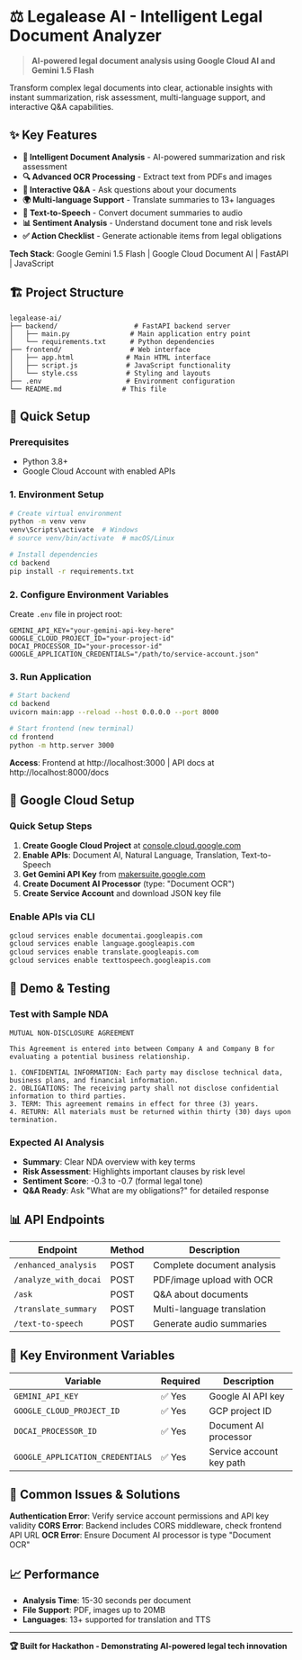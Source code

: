 # ⚖️ Legalease AI - Intelligent Legal Document Analyzer

> **AI-powered legal document analysis using Google Cloud AI and Gemini 1.5 Flash**

Transform complex legal documents into clear, actionable insights with instant summarization, risk assessment, multi-language support, and interactive Q&A capabilities.

## ✨ **Key Features**

- **📄 Intelligent Document Analysis** - AI-powered summarization and risk assessment
- **🔍 Advanced OCR Processing** - Extract text from PDFs and images  
- **💬 Interactive Q&A** - Ask questions about your documents
- **🌍 Multi-language Support** - Translate summaries to 13+ languages
- **🎵 Text-to-Speech** - Convert document summaries to audio
- **📊 Sentiment Analysis** - Understand document tone and risk levels
- **✅ Action Checklist** - Generate actionable items from legal obligations

**Tech Stack**: Google Gemini 1.5 Flash | Google Cloud Document AI | FastAPI | JavaScript

## 🏗️ **Project Structure**

```
legalease-ai/
├── backend/                   # FastAPI backend server
│   ├── main.py               # Main application entry point
│   └── requirements.txt      # Python dependencies
├── frontend/                 # Web interface
│   ├── app.html             # Main HTML interface
│   ├── script.js            # JavaScript functionality
│   └── style.css            # Styling and layouts
├── .env                     # Environment configuration
└── README.md               # This file
```

## 🚀 **Quick Setup**

### **Prerequisites**
- Python 3.8+
- Google Cloud Account with enabled APIs

### **1. Environment Setup**
```bash
# Create virtual environment
python -m venv venv
venv\Scripts\activate  # Windows
# source venv/bin/activate  # macOS/Linux

# Install dependencies
cd backend
pip install -r requirements.txt
```

### **2. Configure Environment Variables**
Create `.env` file in project root:
```env
GEMINI_API_KEY="your-gemini-api-key-here"
GOOGLE_CLOUD_PROJECT_ID="your-project-id"
DOCAI_PROCESSOR_ID="your-processor-id"
GOOGLE_APPLICATION_CREDENTIALS="/path/to/service-account.json"
```

### **3. Run Application**
```bash
# Start backend
cd backend
uvicorn main:app --reload --host 0.0.0.0 --port 8000

# Start frontend (new terminal)
cd frontend
python -m http.server 3000
```

**Access**: Frontend at http://localhost:3000 | API docs at http://localhost:8000/docs

## 🔑 **Google Cloud Setup**

### **Quick Setup Steps**
1. **Create Google Cloud Project** at [console.cloud.google.com](https://console.cloud.google.com)
2. **Enable APIs**: Document AI, Natural Language, Translation, Text-to-Speech
3. **Get Gemini API Key** from [makersuite.google.com](https://makersuite.google.com/app/apikey)
4. **Create Document AI Processor** (type: "Document OCR")
5. **Create Service Account** and download JSON key file

### **Enable APIs via CLI**
```bash
gcloud services enable documentai.googleapis.com
gcloud services enable language.googleapis.com
gcloud services enable translate.googleapis.com
gcloud services enable texttospeech.googleapis.com
```

## 🧪 **Demo & Testing**

### **Test with Sample NDA**
```text
MUTUAL NON-DISCLOSURE AGREEMENT

This Agreement is entered into between Company A and Company B for evaluating a potential business relationship.

1. CONFIDENTIAL INFORMATION: Each party may disclose technical data, business plans, and financial information.
2. OBLIGATIONS: The receiving party shall not disclose confidential information to third parties.
3. TERM: This agreement remains in effect for three (3) years.
4. RETURN: All materials must be returned within thirty (30) days upon termination.
```

### **Expected AI Analysis**
- **Summary**: Clear NDA overview with key terms
- **Risk Assessment**: Highlights important clauses by risk level
- **Sentiment Score**: -0.3 to -0.7 (formal legal tone)
- **Q&A Ready**: Ask "What are my obligations?" for detailed response

## 📊 **API Endpoints**

| Endpoint | Method | Description |
|----------|--------|-------------|
| `/enhanced_analysis` | POST | Complete document analysis |
| `/analyze_with_docai` | POST | PDF/image upload with OCR |
| `/ask` | POST | Q&A about documents |
| `/translate_summary` | POST | Multi-language translation |
| `/text-to-speech` | POST | Generate audio summaries |

## 🔧 **Key Environment Variables**

| Variable | Required | Description |
|----------|----------|-------------|
| `GEMINI_API_KEY` | ✅ Yes | Google AI API key |
| `GOOGLE_CLOUD_PROJECT_ID` | ✅ Yes | GCP project ID |
| `DOCAI_PROCESSOR_ID` | ✅ Yes | Document AI processor |
| `GOOGLE_APPLICATION_CREDENTIALS` | ✅ Yes | Service account key path |

## 🐛 **Common Issues & Solutions**

**Authentication Error**: Verify service account permissions and API key validity
**CORS Error**: Backend includes CORS middleware, check frontend API URL
**OCR Error**: Ensure Document AI processor is type "Document OCR"

## 📈 **Performance**
- **Analysis Time**: 15-30 seconds per document
- **File Support**: PDF, images up to 20MB
- **Languages**: 13+ supported for translation and TTS

---

**🏆 Built for Hackathon - Demonstrating AI-powered legal tech innovation**